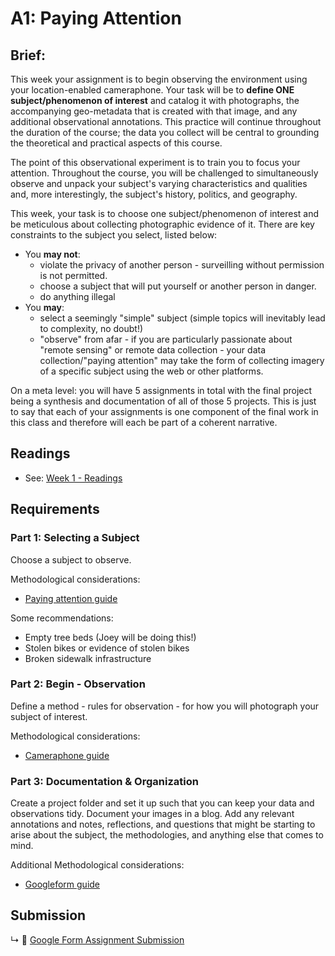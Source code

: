 # A1: Paying Attention

<!-- 
*   * A1: Paying Attention - assignment is about paying attention: defining a phenomenon to map and observe, learn about, investigate, and report on.
    * this can be remotely done using aerial images 
    * or physically based (preferred)
* collect data about 1 thing - use your camera phone to collect spatial imagery, organize, annotate, tag, and reflect on what you're seeing. ==> studio time for collecting coordinates. 
* -->

## Brief:

This week your assignment is to begin observing the environment using your location-enabled cameraphone. Your task will be to **define ONE subject/phenomenon of interest** and catalog it with photographs, the accompanying geo-metadata that is created with that image, and any additional observational annotations. This practice will continue throughout the duration of the course; the data you collect will be central to grounding the theoretical and practical aspects of this course. 

The point of this observational experiment is to train you to focus your attention. Throughout the course, you will be challenged to simultaneously observe and unpack your subject's varying characteristics and qualities and, more interestingly, the subject's history, politics, and geography.

This week, your task is to choose one subject/phenomenon of interest and be meticulous about collecting photographic evidence of it. There are key constraints to the subject you select, listed below:
* You **may not**:
  * violate the privacy of another person - surveilling without permission is not permitted.
  * choose a subject that will put yourself or another person in danger.
  * do anything illegal 
* You **may**:
  * select a seemingly "simple" subject (simple topics will inevitably lead to complexity, no doubt!)
  * "observe" from afar - if you are particularly passionate about "remote sensing" or remote data collection - your data collection/"paying attention" may take the form of collecting imagery of a specific subject using the web or other platforms.

On a meta level: you will have 5 assignments in total with the final project being a synthesis and documentation of all of those 5 projects. This is just to say that each of your assignments is one component of the final work in this class and therefore will each be part of a coherent narrative.

## Readings

* See: [Week 1 - Readings](../BIBLIOGRAPHY.md#week-01-everything-is-spatial)

## Requirements

### Part 1: Selecting a Subject

Choose a subject to observe. 

Methodological considerations:
* [Paying attention guide](../guides/paying-attention-guide.md)

Some recommendations:
* Empty tree beds (Joey will be doing this!)
* Stolen bikes or evidence of stolen bikes
* Broken sidewalk infrastructure

### Part 2: Begin - Observation

Define a method - rules for observation - for how you will photograph your subject of interest. 

Methodological considerations:
* [Cameraphone guide](../guides/camera-phone-guide.md)


### Part 3: Documentation & Organization

Create a project folder and set it up such that you can keep your data and observations tidy. Document your images in a blog. Add any relevant annotations and notes, reflections, and questions that might be starting to arise about the subject, the methodologies, and anything else that comes to mind.

Additional Methodological considerations:
* [Googleform guide](../guids/../guides/google-form-guide.md)

## Submission

↳ 💌 [Google Form Assignment Submission](https://forms.gle/1tAfHZXEejZDubHg9)

<!-- 
* Paying Attention: collect data about 1 thing - use your camera phone to collect spatial imagery, organize, annotate, tag, and reflect on what you're seeing. ==> studio time for collecting coordinates.
 -->